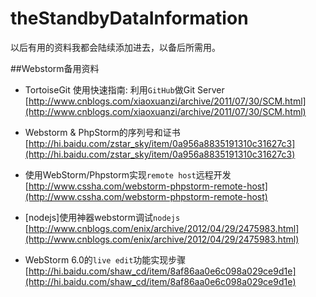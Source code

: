 theStandbyDataInformation
=========================

以后有用的资料我都会陆续添加进去，以备后所需用。

##Webstorm备用资料

- TortoiseGit 使用快速指南: 利用``GitHub``做Git Server
[http://www.cnblogs.com/xiaoxuanzi/archive/2011/07/30/SCM.html](http://www.cnblogs.com/xiaoxuanzi/archive/2011/07/30/SCM.html)

- Webstorm & PhpStorm的序列号和证书
[http://hi.baidu.com/zstar_sky/item/0a956a8835191310c31627c3](http://hi.baidu.com/zstar_sky/item/0a956a8835191310c31627c3)

- 使用WebStorm/Phpstorm实现``remote host``远程开发
[http://www.cssha.com/webstorm-phpstorm-remote-host](http://www.cssha.com/webstorm-phpstorm-remote-host)

- [nodejs]使用神器webstorm调试``nodejs``
[http://www.cnblogs.com/enix/archive/2012/04/29/2475983.html](http://www.cnblogs.com/enix/archive/2012/04/29/2475983.html)

- WebStorm 6.0的``live edit``功能实现步骤
[http://hi.baidu.com/shaw_cd/item/8af86aa0e6c098a029ce9d1e](http://hi.baidu.com/shaw_cd/item/8af86aa0e6c098a029ce9d1e)

